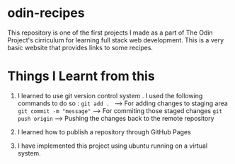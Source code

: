 # odin-recipes

This repository is one of the first projects I made as a part of  The Odin Project's cirriculum for learning full stack web development. This is a very basic website that provides links to some recipes.

# Things I Learnt from this 

1) I learned to use git version control system . I used the 
   following commands to do so : 
        `git add . ` --> For adding changes to staging area
        `git commit -m "message"` --> For commiting those staged changes
        `git push origin` --> Pushing the changes back to the remote repository 

2) I learned how to publish a repository through GitHub Pages 

3) I have implemented this project using ubuntu running on a virtual system.
